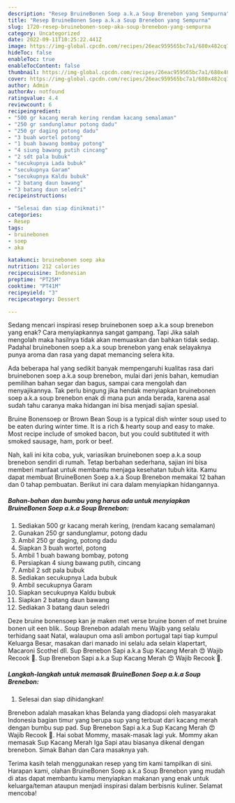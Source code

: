 ```yaml
---
description: "Resep BruineBonen Soep a.k.a Soup Brenebon yang Sempurna"
title: "Resep BruineBonen Soep a.k.a Soup Brenebon yang Sempurna"
slug: 1720-resep-bruinebonen-soep-aka-soup-brenebon-yang-sempurna
category: Uncategorized
date: 2022-09-11T10:25:22.441Z
image: https://img-global.cpcdn.com/recipes/26eac959565bc7a1/680x482cq70/bruinebonen-soep-aka-soup-brenebon-foto-resep-utama.jpg
hideToc: false
enableToc: true
enableTocContent: false
thumbnail: https://img-global.cpcdn.com/recipes/26eac959565bc7a1/680x482cq70/bruinebonen-soep-aka-soup-brenebon-foto-resep-utama.jpg
cover: https://img-global.cpcdn.com/recipes/26eac959565bc7a1/680x482cq70/bruinebonen-soep-aka-soup-brenebon-foto-resep-utama.jpg
author: Admin
authorAv: notfound
ratingvalue: 4.4
reviewcount: 6
recipeingredient:
- "500 gr kacang merah kering rendam kacang semalaman"
- "250 gr sandunglamur potong dadu"
- "250 gr daging potong dadu"
- "3 buah wortel potong"
- "1 buah bawang bombay potong"
- "4 siung bawang putih cincang"
- "2 sdt pala bubuk"
- "secukupnya Lada bubuk"
- "secukupnya Garam"
- "secukupnya Kaldu bubuk"
- "2 batang daun bawang"
- "3 batang daun seledri"
recipeinstructions:

- "Selesai dan siap dinikmati!"
categories:
- Resep
tags:
- bruinebonen
- soep
- aka

katakunci: bruinebonen soep aka 
nutrition: 212 calories
recipecuisine: Indonesian
preptime: "PT25M"
cooktime: "PT41M"
recipeyield: "3"
recipecategory: Dessert

---
```



Sedang mencari inspirasi resep bruinebonen soep a.k.a soup brenebon yang enak? Cara menyiapkannya sangat gampang. Tapi Jika salah mengolah maka hasilnya tidak akan memuaskan dan bahkan tidak sedap. Padahal bruinebonen soep a.k.a soup brenebon yang enak selayaknya punya aroma dan rasa yang dapat memancing selera kita.


Ada beberapa hal yang sedikit banyak mempengaruhi kualitas rasa dari bruinebonen soep a.k.a soup brenebon, mulai dari jenis bahan, kemudian pemilihan bahan segar dan bagus, sampai cara mengolah dan menyajikannya. Tak perlu bingung jika hendak menyiapkan bruinebonen soep a.k.a soup brenebon enak di mana pun anda berada, karena asal sudah tahu caranya maka hidangan ini bisa menjadi sajian spesial.

Bruine Bonensoep or Brown Bean Soup is a typical dish winter soup used to be eaten during winter time. It is a rich &amp; hearty soup and easy to make. Most recipe include of smoked bacon, but you could subtituted it with smoked sausage, ham, pork or beef.


Nah, kali ini kita coba, yuk, variasikan bruinebonen soep a.k.a soup brenebon sendiri di rumah. Tetap berbahan sederhana, sajian ini bisa memberi manfaat untuk membantu menjaga kesehatan tubuh kita. Kamu dapat membuat BruineBonen Soep a.k.a Soup Brenebon memakai 12 bahan dan 0 tahap pembuatan. Berikut ini cara dalam menyiapkan hidangannya.

<!--inarticleads1-->

##### Bahan-bahan dan bumbu yang harus ada untuk menyiapkan BruineBonen Soep a.k.a Soup Brenebon:

1. Sediakan 500 gr kacang merah kering, (rendam kacang semalaman)
1. Gunakan 250 gr sandunglamur, potong dadu
1. Ambil 250 gr daging, potong dadu
1. Siapkan 3 buah wortel, potong
1. Ambil 1 buah bawang bombay, potong
1. Persiapkan 4 siung bawang putih, cincang
1. Ambil 2 sdt pala bubuk
1. Sediakan secukupnya Lada bubuk
1. Ambil secukupnya Garam
1. Siapkan secukupnya Kaldu bubuk
1. Siapkan 2 batang daun bawang
1. Sediakan 3 batang daun seledri


Deze bruine bonensoep kan je maken met verse bruine bonen of met bruine bonen uit een blik.. Soup Brenebon adalah menu Wajib yang selalu terhidang saat Natal, walaupun oma asli ambon portugal tapi tiap kumpul Keluarga Besar, masakan dari manado ini selalu ada selain klapertart, Macaroni Scothel dll. Sup Brenebon Sapi a.k.a Sup Kacang Merah 😍 Wajib Recook 🤗. Sup Brenebon Sapi a.k.a Sup Kacang Merah 😍 Wajib Recook 🤗. 

<!--inarticleads2-->

##### Langkah-langkah untuk memasak BruineBonen Soep a.k.a Soup Brenebon:


1. Selesai dan siap dihidangkan!

Brenebon adalah masakan khas Belanda yang diadopsi oleh masyarakat Indonesia bagian timur yang berupa sup yang terbuat dari kacang merah dengan bumbu sup pad. Sup Brenebon Sapi a.k.a Sup Kacang Merah 😍 Wajib Recook 🤗. Hai sobat Mommy, masak-masak lagi yuk. Mommy akan memasak Sup Kacang Merah Iga Sapi atau biasanya dikenal dengan brenebon. Simak Bahan dan Cara masaknya yah. 

Terima kasih telah menggunakan resep yang tim kami tampilkan di sini. Harapan kami, olahan BruineBonen Soep a.k.a Soup Brenebon yang mudah di atas dapat membantu kamu menyiapkan makanan yang enak untuk keluarga/teman ataupun menjadi inspirasi dalam berbisnis kuliner. Selamat mencoba!
